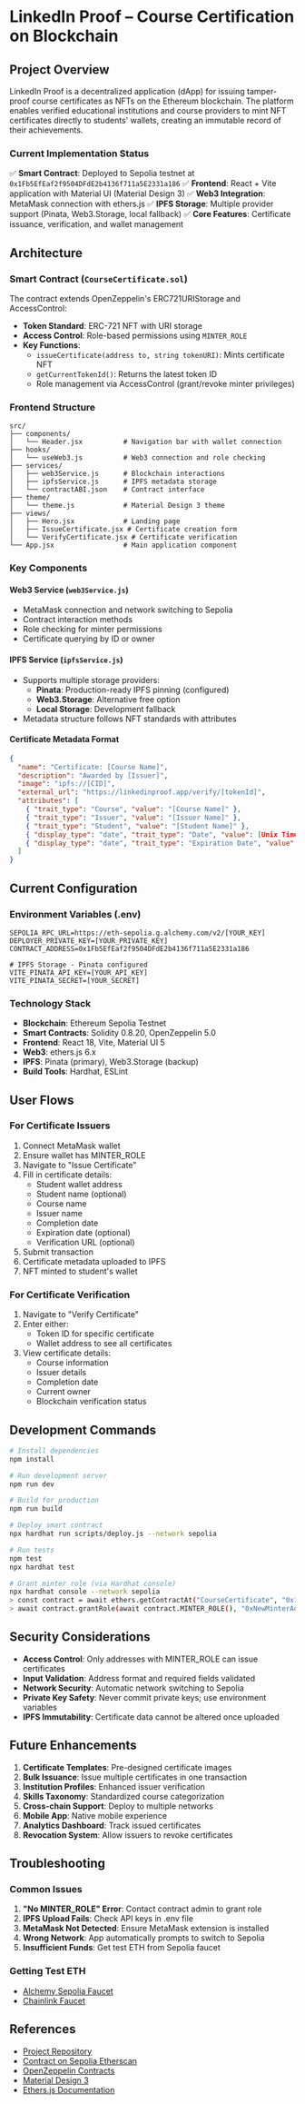 # LinkedIn Proof – Course Certification on Blockchain

## Project Overview

LinkedIn Proof is a decentralized application (dApp) for issuing tamper-proof course certificates as NFTs on the Ethereum blockchain. The platform enables verified educational institutions and course providers to mint NFT certificates directly to students' wallets, creating an immutable record of their achievements.

### Current Implementation Status

✅ **Smart Contract**: Deployed to Sepolia testnet at `0x1Fb5EfEaf2f9504DFdE2b4136f711a5E2331a186`
✅ **Frontend**: React + Vite application with Material UI (Material Design 3)
✅ **Web3 Integration**: MetaMask connection with ethers.js
✅ **IPFS Storage**: Multiple provider support (Pinata, Web3.Storage, local fallback)
✅ **Core Features**: Certificate issuance, verification, and wallet management

## Architecture

### Smart Contract (`CourseCertificate.sol`)

The contract extends OpenZeppelin's ERC721URIStorage and AccessControl:

- **Token Standard**: ERC-721 NFT with URI storage
- **Access Control**: Role-based permissions using `MINTER_ROLE`
- **Key Functions**:
  - `issueCertificate(address to, string tokenURI)`: Mints certificate NFT
  - `getCurrentTokenId()`: Returns the latest token ID
  - Role management via AccessControl (grant/revoke minter privileges)

### Frontend Structure

```
src/
├── components/
│   └── Header.jsx          # Navigation bar with wallet connection
├── hooks/
│   └── useWeb3.js          # Web3 connection and role checking
├── services/
│   ├── web3Service.js      # Blockchain interactions
│   ├── ipfsService.js      # IPFS metadata storage
│   └── contractABI.json    # Contract interface
├── theme/
│   └── theme.js            # Material Design 3 theme
├── views/
│   ├── Hero.jsx            # Landing page
│   ├── IssueCertificate.jsx # Certificate creation form
│   └── VerifyCertificate.jsx # Certificate verification
└── App.jsx                 # Main application component
```

### Key Components

#### Web3 Service (`web3Service.js`)
- MetaMask connection and network switching to Sepolia
- Contract interaction methods
- Role checking for minter permissions
- Certificate querying by ID or owner

#### IPFS Service (`ipfsService.js`)
- Supports multiple storage providers:
  - **Pinata**: Production-ready IPFS pinning (configured)
  - **Web3.Storage**: Alternative free option
  - **Local Storage**: Development fallback
- Metadata structure follows NFT standards with attributes

#### Certificate Metadata Format
```json
{
  "name": "Certificate: [Course Name]",
  "description": "Awarded by [Issuer]",
  "image": "ipfs://[CID]",
  "external_url": "https://linkedinproof.app/verify/[tokenId]",
  "attributes": [
    { "trait_type": "Course", "value": "[Course Name]" },
    { "trait_type": "Issuer", "value": "[Issuer Name]" },
    { "trait_type": "Student", "value": "[Student Name]" },
    { "display_type": "date", "trait_type": "Date", "value": [Unix Timestamp] },
    { "display_type": "date", "trait_type": "Expiration Date", "value": [Unix Timestamp] }
  ]
}
```

## Current Configuration

### Environment Variables (.env)
```
SEPOLIA_RPC_URL=https://eth-sepolia.g.alchemy.com/v2/[YOUR_KEY]
DEPLOYER_PRIVATE_KEY=[YOUR_PRIVATE_KEY]
CONTRACT_ADDRESS=0x1Fb5EfEaf2f9504DFdE2b4136f711a5E2331a186

# IPFS Storage - Pinata configured
VITE_PINATA_API_KEY=[YOUR_API_KEY]
VITE_PINATA_SECRET=[YOUR_SECRET]
```

### Technology Stack
- **Blockchain**: Ethereum Sepolia Testnet
- **Smart Contracts**: Solidity 0.8.20, OpenZeppelin 5.0
- **Frontend**: React 18, Vite, Material UI 5
- **Web3**: ethers.js 6.x
- **IPFS**: Pinata (primary), Web3.Storage (backup)
- **Build Tools**: Hardhat, ESLint

## User Flows

### For Certificate Issuers
1. Connect MetaMask wallet
2. Ensure wallet has MINTER_ROLE
3. Navigate to "Issue Certificate"
4. Fill in certificate details:
   - Student wallet address
   - Student name (optional)
   - Course name
   - Issuer name
   - Completion date
   - Expiration date (optional)
   - Verification URL (optional)
5. Submit transaction
6. Certificate metadata uploaded to IPFS
7. NFT minted to student's wallet

### For Certificate Verification
1. Navigate to "Verify Certificate"
2. Enter either:
   - Token ID for specific certificate
   - Wallet address to see all certificates
3. View certificate details:
   - Course information
   - Issuer details
   - Completion date
   - Current owner
   - Blockchain verification status

## Development Commands

```bash
# Install dependencies
npm install

# Run development server
npm run dev

# Build for production
npm run build

# Deploy smart contract
npx hardhat run scripts/deploy.js --network sepolia

# Run tests
npm test
npx hardhat test

# Grant minter role (via Hardhat console)
npx hardhat console --network sepolia
> const contract = await ethers.getContractAt("CourseCertificate", "0x1Fb5...")
> await contract.grantRole(await contract.MINTER_ROLE(), "0xNewMinterAddress")
```

## Security Considerations

- **Access Control**: Only addresses with MINTER_ROLE can issue certificates
- **Input Validation**: Address format and required fields validated
- **Network Security**: Automatic network switching to Sepolia
- **Private Key Safety**: Never commit private keys; use environment variables
- **IPFS Immutability**: Certificate data cannot be altered once uploaded

## Future Enhancements

1. **Certificate Templates**: Pre-designed certificate images
2. **Bulk Issuance**: Issue multiple certificates in one transaction
3. **Institution Profiles**: Enhanced issuer verification
4. **Skills Taxonomy**: Standardized course categorization
5. **Cross-chain Support**: Deploy to multiple networks
6. **Mobile App**: Native mobile experience
7. **Analytics Dashboard**: Track issued certificates
8. **Revocation System**: Allow issuers to revoke certificates

## Troubleshooting

### Common Issues

1. **"No MINTER_ROLE" Error**: Contact contract admin to grant role
2. **IPFS Upload Fails**: Check API keys in .env file
3. **MetaMask Not Detected**: Ensure MetaMask extension is installed
4. **Wrong Network**: App automatically prompts to switch to Sepolia
5. **Insufficient Funds**: Get test ETH from Sepolia faucet

### Getting Test ETH
- [Alchemy Sepolia Faucet](https://sepoliafaucet.com/)
- [Chainlink Faucet](https://faucets.chain.link/sepolia)

## References

- [Project Repository](https://github.com/[your-username]/cert-mint)
- [Contract on Sepolia Etherscan](https://sepolia.etherscan.io/address/0x1Fb5EfEaf2f9504DFdE2b4136f711a5E2331a186)
- [OpenZeppelin Contracts](https://docs.openzeppelin.com/contracts/5.x/)
- [Material Design 3](https://m3.material.io/)
- [Ethers.js Documentation](https://docs.ethers.org/v6/)